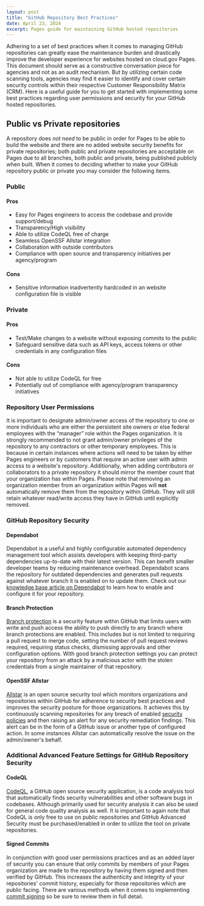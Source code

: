 ```yaml
---
layout: post
title: "GitHub Repository Best Practices"
date: April 23, 2024
excerpt: Pages guide for maintaining GitHub hosted repositories
---
```


Adhering to a set of best practices when it comes to managing GitHub repositories can greatly ease the maintenance burden and drastically improve the developer experience for websites hosted on cloud.gov Pages. This document should serve as a constructive conversation piece for agencies and not as an audit mechanism. But by utilizing certain code scanning tools, agencies may find it easier to identify and cover certain security controls within their respective Customer Responsibility Matrix (CRM). Here is a useful guide for you to get started with implementing some best practices regarding user permissions and security for your GitHub hosted repositories.

## Public vs Private repositories

A repository does *not need* to be public in order for Pages to be able to build the website and there are no added website security benefits for private repositories; both public and private repositories are acceptable on Pages due to all branches, both public and private, being published publicly when built. When it comes to deciding whether to make your GitHub repository public or private you may consider the following items.

### Public


#### Pros
  - Easy for Pages engineers to access the codebase and provide support/debug
  - Transparency/High visibility
  - Able to utilize CodeQL free of charge
  - Seamless OpenSSF Allstar integration
  - Collaboration with outside contributors
  - Compliance with open source and transparency initiatives per agency/program 

#### Cons
  - Sensitive information inadvertently hardcoded in an website configuration file is visible 

### Private


#### Pros
  - Test/Make changes to a website without exposing commits to the public
  - Safeguard sensitive data such as API keys, access tokens or other credentials in any configuration files 

#### Cons
  - Not able to utilize CodeQL for free
  - Potentially out of compliance with agency/program transparency initiatives

### Repository User Permissions

It is important to designate admin/owner access of the repository to one or more individuals who are either the persistent site owners or else federal employees with the “manager” role within the Pages organization. It is strongly recommended to not grant admin/owner privileges of the repository to any contractors or other temporary employees. This is because in certain instances where actions will need to be taken by either Pages engineers or by customers that require an active user with admin access to a website's repository. Additionally, when adding contributors or collaborators to a private repository it should mirror the member count that your organization has within Pages. Please note that removing an organization member from an organization within Pages will **not** automatically remove them from the repository within GitHub. They will still retain whatever read/write access they have in GitHub until explicitly removed.


### GitHub Repository Security

#### Dependabot

Dependabot is a useful and highly configurable automated dependency management tool which assists developers with keeping third-party dependencies up-to-date with their latest version. This can benefit smaller developer teams by reducing maintenance overhead. Dependabot scans the repository for outdated dependencies and generates pull requests against whatever branch it is enabled on to update them. Check out our [knowledge base article on Dependabot](https://cloud.gov/pages/knowledge-base/dependabot-with-pages/#configuring-dependabot) to learn how to enable and configure it for your repository.

#### Branch Protection

[Branch protection](https://docs.github.com/en/repositories/configuring-branches-and-merges-in-your-repository/managing-protected-branches/about-protected-branches) is a security feature within GitHub that limits users with write and push access the ability to push directly to any branch where branch protections are enabled. This includes but is not limited to requiring a pull request to merge code, setting the number of pull request reviews required, requiring status checks, dismissing approvals and other configuration options. With good branch protection settings you can protect your repository from an attack by a malicious actor with the stolen credentials from a single maintainer of that repository. 

#### OpenSSF Allstar

[Allstar](https://github.com/ossf/allstar?tab=readme-ov-file#disabling-unwanted-issues-1) is an open source security tool which monitors organizations and repositories within GitHub for adherence to security best practices and improves the security posture for those organizations. It achieves this by continuously scanning repositories for any breach of enabled [security policies](https://github.com/ossf/allstar?tab=readme-ov-file#policies) and then raising an alert for any security remediation findings. This alert can be in the form of a GitHub issue or another type of configured action. In some instances Allstar can automatically resolve the issue on the admin/owner's behalf. 

### Additional Advanced Feature Settings for GitHub Repository Security

#### CodeQL

[CodeQL](https://docs.github.com/en/code-security/code-scanning/introduction-to-code-scanning/about-code-scanning), a GitHub open source security application, is a code analysis tool that automatically finds security vulnerabilities and other software bugs in codebases. Although primarily used for security analysis it can also be used for general code quality analysis as well. It is important to again note that CodeQL is only free to use on public repositories and GitHub Advanced Security must be purchased/enabled in order to utilize the tool on private repositories. 

#### Signed Commits

In conjunction with good user permissions practices and as an added layer of security you can ensure that only commits by members of your Pages organization are made to the repository by having them signed and then verified by GitHub. This increases the authenticity and integrity of your repositories' commit history, especially for those repositories which are public facing. There are various methods when it comes to implementing [commit signing](https://docs.github.com/en/authentication/managing-commit-signature-verification/about-commit-signature-verification) so be sure to review them in full detail.